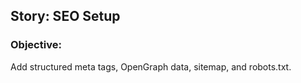 ## Story: SEO Setup
### Objective:
Add structured meta tags, OpenGraph data, sitemap, and robots.txt.
